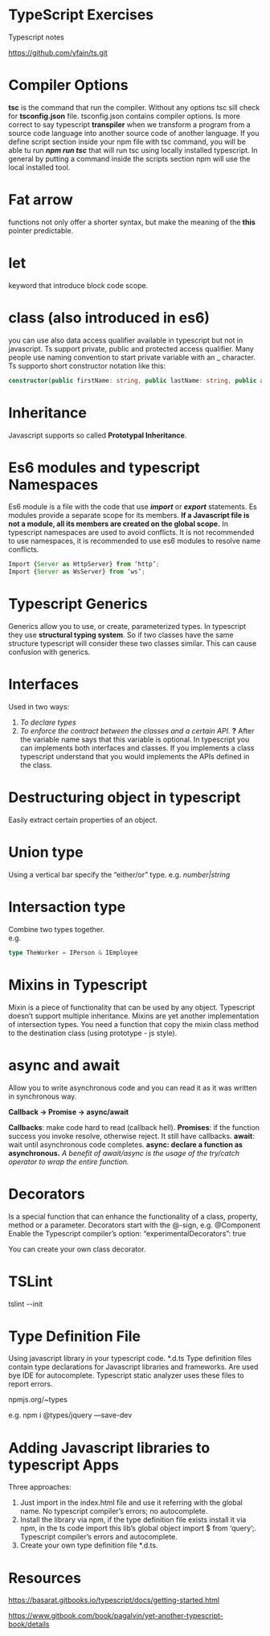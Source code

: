 TypeScript Exercises
===

Typescript notes

https://github.com/yfain/ts.git

Compiler Options
===

**tsc** is the command that run the compiler. Without any options tsc sill check for **tsconfig.json** file.
tsconfig.json contains compiler options.
Is more correct to say typescript **transpiler** when we transform a program from a source code language into another source code of another language.
If you define script section inside your npm file with tsc command, you will be able tu run ***npm run tsc*** that will run tsc using locally installed typescript. In general by putting a command inside the scripts section npm will use the local installed tool.

Fat arrow 
===
functions not only offer a shorter syntax, but make the meaning of the **this** pointer predictable.

let 
===
keyword that introduce block code scope.

class (also introduced in es6) 
===
you can use also data access qualifier available in typescript but not in javascript. Ts support private, public and protected access qualifier. Many people use naming convention to start private variable with an _ character. Ts supporto short constructor notation like this:

```typescript
constructor(public firstName: string, public lastName: string, public age: number, private _ssn: string){}
```

Inheritance
===
Javascript supports so called **Prototypal Inheritance**.

Es6 modules and typescript Namespaces
===
Es6 module is a file with the code that use ***import*** or ***export*** statements. Es modules provide a separate scope for its members. **If a Javascript file is not a module, all its members are created on the global scope.**
In typescript namespaces are used to avoid conflicts. It is not recommended to use namespaces, it is recommended to use es6 modules to resolve name conflicts.

```typescript
Import {Server as HttpServer} from ‘http’;
Import {Server as WsServer} from ‘ws’;
```

Typescript Generics
===
Generics allow you to use, or create, parameterized types. 
In typescript they use **structural typing system**. So if two classes have the same structure typescript will consider these two classes similar. This can cause confusion with generics.

Interfaces
===
Used in two ways:
1. *To declare types*
2. *To enforce the contract between the classes and a certain API.*
**?** After the variable name says that this variable is optional.
In typescript you can implements both interfaces and classes. If you implements a class typescript understand that you would implements the APIs defined in the class.

Destructuring object in typescript
===
Easily extract certain properties of an object. 

Union type
===
Using a vertical bar specify the “either/or” type.
e.g. *number|string*

Intersaction type
===
Combine two types together. 	
e.g. 
```typescript
type TheWorker = IPerson & IEmployee
```

Mixins in Typescript
===
Mixin is a piece of functionality that can be used by any object. Typescript doesn’t support multiple inheritance. 
Mixins are yet another implementation of intersection types. 
You need a function that copy the mixin class method to the destination class (using prototype - js style).

async and await
===
Allow you to write asynchronous code and you can read it as it was written in synchronous way. 

**Callback -> Promise -> async/await**

**Callbacks**: make code hard to read (callback hell).
**Promises**: if the function success you invoke resolve, otherwise reject. It still have callbacks.
**await**: wait until asynchronous code completes.
**async: declare a function as asynchronous.**
*A benefit of await/async is the usage of the try/catch operator to wrap the entire function.*

Decorators
===
Is a special function that can enhance the functionality of a class, property, method or a parameter.
Decorators start with the @-sign, e.g. @Component
Enable the Typescript compiler’s option:
“experimentalDecorators”: true

You can create your own class decorator.

TSLint
===
tslint --init

Type Definition File
===
Using javascript library in your typescript code.
*.d.ts
Type definition files contain type declarations for Javascript libraries and frameworks.
Are used bye IDE for autocomplete.
Typescript static analyzer uses these files to report errors.

npmjs.org/~types

e.g. npm i @types/jquery —save-dev

Adding Javascript libraries to typescript Apps
===

Three approaches:
1. Just import in the index.html file and use it referring with the global name. No typescript compiler’s errors; no autocomplete.
2. Install the library via npm, if the type definition file exists install it via npm, in the ts code import this lib’s global object import $ from ‘query’;. Typescript compiler’s errors and autocomplete.
3. Create your own type definition file *.d.ts. 

Resources
===

https://basarat.gitbooks.io/typescript/docs/getting-started.html

https://www.gitbook.com/book/pagalvin/yet-another-typescript-book/details